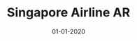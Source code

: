 ---
draft: true
title: "Singapore Airline AR"
date: 01-01-2020
type: main
category: ar
category_slug: ar
role: producer
external_url: ""
image: assets/credits/...
---